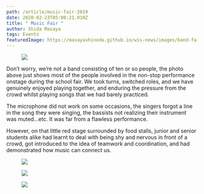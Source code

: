 ```yaml
---
path: /article/music-fair-2019
date: 2020-02-23T05:08:21.010Z
title: " Music Fair "
author: Shida Masaya
tags: Events
featuredImage: https://masayashinoda.github.io/wis-news/images/band-fair-1.jpg
---
```

<figure><img src="https://masayashinoda.github.io/wis-news/images/band-fair-1.jpg"></img></figure>

Don’t worry, we’re not a band consisting of ten or so people, the photo above just shows most of the people involved in the non-stop performance onstage during the school fair. We took turns, switched roles, and we have genuinely enjoyed playing together, and enduring the pressure from the crowd whilst playing songs that we had barely practiced.

The microphone did not work on some occasions, the singers forgot a line in the song they were singing, the bassists not realizing their instrument was muted…etc. It was far from a flawless performance.

However, on that little red stage surrounded by food stalls, junior and senior students alike had learnt to deal with being shy and nervous in front of a crowd, got introduced to the idea of teamwork and coordination, and had demonstrated how music can connect us. 

<figure><img src="https://masayashinoda.github.io/wis-news/images/band-fair-2.jpg"></img></figure>

<figure><img src="https://masayashinoda.github.io/wis-news/images/band-fair-3.jpg"></img></figure>

<figure><img src="https://masayashinoda.github.io/wis-news/images/band-fair-4.jpg"></img></figure>